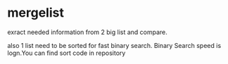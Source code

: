 # mergelist
exract needed information from 2 big list and compare.

also 1 list need to be sorted for fast binary search. Binary Search speed is logn.You can find sort code in repository
